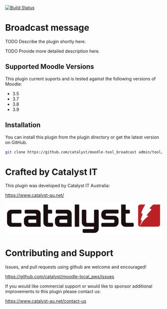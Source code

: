 [![Build Status](https://travis-ci.org/catalyst/moodle-tool_broadcast.svg?branch=master)](https://travis-ci.org/catalyst/moodle-tool_broadcast)

# Broadcast message #

TODO Describe the plugin shortly here.

TODO Provide more detailed description here.


## Supported Moodle Versions

This plugin current suports and is tested against the following versions of Moodle:

* 3.5
* 3.7
* 3.8
* 3.9

## Installation

You can install this plugin from the plugin directory or get the latest version
on GitHub.

```bash
git clone https://github.com/catalyst/moodle-tool_broadcast admin/tool/broadcast
```

# Crafted by Catalyst IT


This plugin was developed by Catalyst IT Australia:

https://www.catalyst-au.net/

![Catalyst IT](/pix/catalyst-logo.png?raw=true)


# Contributing and Support

Issues, and pull requests using github are welcome and encouraged! 

https://github.com/catalyst/moodle-local_aws/issues

If you would like commercial support or would like to sponsor additional improvements
to this plugin please contact us:

https://www.catalyst-au.net/contact-us